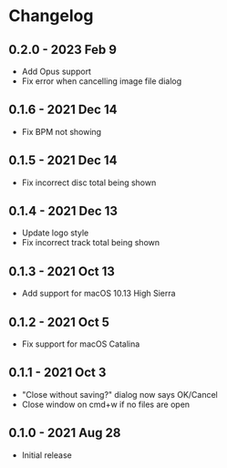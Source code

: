 # Changelog

## 0.2.0 - 2023 Feb 9
- Add Opus support
- Fix error when cancelling image file dialog

## 0.1.6 - 2021 Dec 14
- Fix BPM not showing

## 0.1.5 - 2021 Dec 14
- Fix incorrect disc total being shown

## 0.1.4 - 2021 Dec 13
- Update logo style
- Fix incorrect track total being shown

## 0.1.3 - 2021 Oct 13
- Add support for macOS 10.13 High Sierra

## 0.1.2 - 2021 Oct 5
- Fix support for macOS Catalina

## 0.1.1 - 2021 Oct 3
- "Close without saving?" dialog now says OK/Cancel
- Close window on cmd+w if no files are open

## 0.1.0 - 2021 Aug 28
- Initial release
